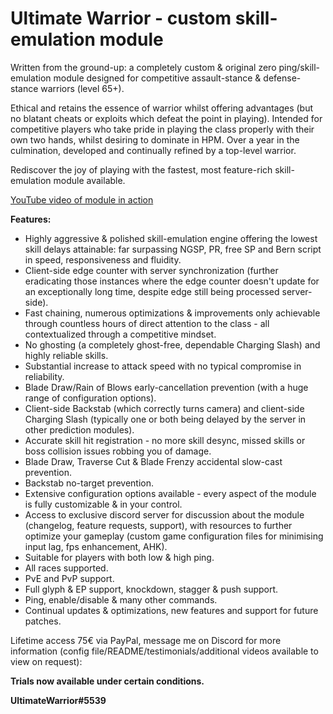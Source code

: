 # Ultimate Warrior - custom skill-emulation module
Written from the ground-up: a completely custom & original zero ping/skill-emulation module designed for competitive assault-stance & defense-stance warriors (level 65+).

Ethical and retains the essence of warrior whilst offering advantages (but no blatant cheats or exploits which defeat the point in playing). 
Intended for competitive players who take pride in playing the class properly with their own two hands, whilst desiring to dominate in HPM. 
Over a year in the culmination, developed and continually refined by a top-level warrior.

Rediscover the joy of playing with the fastest, most feature-rich skill-emulation module available. 

[YouTube video of module in action](https://youtu.be/c2EtAUxVRqg)

**Features:**
* Highly aggressive & polished skill-emulation engine offering the lowest skill delays attainable: far surpassing NGSP, PR, free SP and Bern script in speed, responsiveness and fluidity.
* Client-side edge counter with server synchronization (further eradicating those instances where the edge counter doesn't update for an exceptionally long time, despite edge still being processed server-side).
* Fast chaining, numerous optimizations & improvements only achievable through countless hours of direct attention to the class - all contextualized through a competitive mindset.
* No ghosting (a completely ghost-free, dependable Charging Slash) and highly reliable skills.
* Substantial increase to attack speed with no typical compromise in reliability.
* Blade Draw/Rain of Blows early-cancellation prevention (with a huge range of configuration options).
* Client-side Backstab (which correctly turns camera) and client-side Charging Slash (typically one or both being delayed by the server in other prediction modules).
* Accurate skill hit registration - no more skill desync, missed skills or boss collision issues robbing you of damage.
* Blade Draw, Traverse Cut & Blade Frenzy accidental slow-cast prevention.
* Backstab no-target prevention.
* Extensive configuration options available - every aspect of the module is fully customizable & in your control.
* Access to exclusive discord server for discussion about the module (changelog, feature requests, support), with resources to further optimize your gameplay (custom game configuration files for minimising input lag, fps enhancement, AHK).
* Suitable for players with both low & high ping.
* All races supported.
* PvE and PvP support.
* Full glyph & EP support, knockdown, stagger & push support.
* Ping, enable/disable & many other commands.
* Continual updates & optimizations, new features and support for future patches.

Lifetime access 75€ via PayPal, message me on Discord for more information (config file/README/testimonials/additional videos available to view on request):

**Trials now available under certain conditions.**

**UltimateWarrior#5539**
